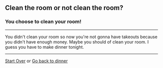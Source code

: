## Clean the room or not clean the room?
### You choose to clean your room!
---

You didn't clean your room so now you're not gonna have takeouts because you didn't have enough money. Maybe you should of clean your room. I guess you have to make dinner tonight.

---
[Start Over](../cooking-food.md)
or
[Go back to dinner](dinner.md)
